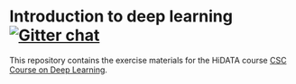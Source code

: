# Introduction to deep learning [![Gitter chat](https://badges.gitter.im/csc_training/intro-to-dl.svg)](https://gitter.im/csc_training/intro-to-dl)

This repository contains the exercise materials for the HiDATA course [CSC Course on Deep Learning](https://helsinginyliopisto.etapahtuma.fi/en-us/Kalenteri/English?id=54468).
